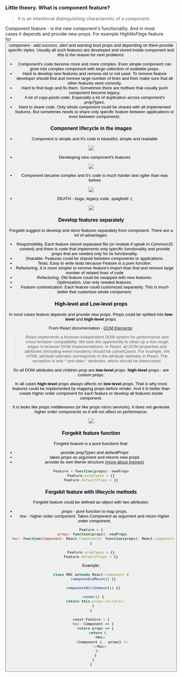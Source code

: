 ### Little theory. What is component feature?

> It is an intentional distinguishing characteristic of a component.

Component feature - is the new component's functionality. And in most cases it depends and provide new props.
For example *HighliteFlags* feature for *<Button/>* component - add *success*, *alert* and *warning* bool props and depending on them provide specific styles.
Usually all such features are developed and stored inside component and this is the reason for next problems:

* Component's code become more and more complex. Even simple component can grow into complex component with large collection of available props.
* Hard to develop new features and remove old or not used. To remove feature developer should find and remove large number of lines and then make sure that all other features work correctly.
* Hard to find bugs and fix them. Sometimes there are hotfixes that usually push component become legacy.
* A lot of *copy-paste* code. Especially a lot of duplication across component's *propTypes*.
* Hard to share code. Only whole component could be shared with all implemented features. But sometimes needs to share only specific feature between applications or even between components.

### Component lifecycle in the images

* Component is simple and it's code is beautiful, simple and readable

<img src="https://raw.githubusercontent.com/tuchk4/forgekit/release/2.0/docs/images/component.png">

* Developing new component's features

<img src="https://raw.githubusercontent.com/tuchk4/forgekit/release/2.0/docs/images/component-with-features.png">

* Component became complex and it's code is much harder and uglier than was before

<img src="https://raw.githubusercontent.com/tuchk4/forgekit/release/2.0/docs/images/component-with-added-features.png">

* DEATH - bugs, legacy code, spaghetti :(

<img src="https://raw.githubusercontent.com/tuchk4/forgekit/release/2.0/docs/images/component-became-complex.png">

### Develop features separately

Forgekit suggest to develop and store features separately from component. There are a lof of advantages:

* Responsibility. Each feature stored separated file (or module if speak in CommonJS context) and there is code that implements only specific functionality and provide props that are needed only for its functionality.
* Sharable. Features could be shared between components or applications.
* Tests. Easy to write tests because Feature is a pure function.
* Refactoring. It is more simpler to remove feature's import than find and remove large number of related lines of code
* Refactoring. Old feature could be swapped with new features.
* Optimization. Use only needed features.
* Feature customization. Each feature could customized separately. This is much better that customize whole component.


### High-level and Low-level props

In most cases feature depends and provide new props.
Props could be splitted into **low-level** and **high-level** props.

From React documentation - [DOM Elements](https://facebook.github.io/react/docs/dom-elements.html):

> React implements a browser-independent DOM system for performance and cross-browser compatibility. We took the opportunity to clean up a few rough edges in browser DOM implementations.
In React, all DOM properties and attributes (including event handlers) should be camelCased. For example, the HTML attribute tabindex corresponds to the attribute tabIndex in React. The exception is aria-* and data-* attributes, which should be lowercased.

So all DOM attributes and *children* prop are **low-level** props.
**high-level** props - are custom props.

In all cases **high-level** props always affects on **low-level** props.
That is why most features could be implemented by mapping props before *render*. And it is better than create higher order component for each feature or develop all features inside component.

It is looks like props middlewares (or like props micro services).
It does not generate higher order components so it will not affect on performance.

<img src="https://raw.githubusercontent.com/tuchk4/forgekit/release/2.0/docs/images/props-as-middleware.png">

### Forgekit feature function

Forgekit feature is a pure functions that:

* provide *propTypes* and *defaultProps*
* takes props as argument and returns new props
* provide its own theme structure ([more about themes](./theme.md))

```js
Feature = function(props): newProps
Feature.propTypes = {}
Feature.defaultProps = {}
```

### Forgekit feature with lifecycle methods

Forgekit feature could be defined as object with two attributes:

* *props* - pure function to map props.
* *hoc* - higher order component. Takes Component as argument and return higher order component.

```js
Feature = {
  props: function(props): newProps,
  hoc: function(Component: React.Component): function(props): React.Component
}

Feature.propTypes = {}
Feature.defaultProps = {}
```

Example:

```js
class HOC extends React.Component {
  comopnenDidMount() {}

  componentWillUnmount() {}

  render() {
    return this.props.children;
  }
}

const Feature = {
  hoc: Component => {
    return props => {
      return (
        <Hoc>
          <Component {...props} />
        </Hoc>
      );
    }
  }
}
```
